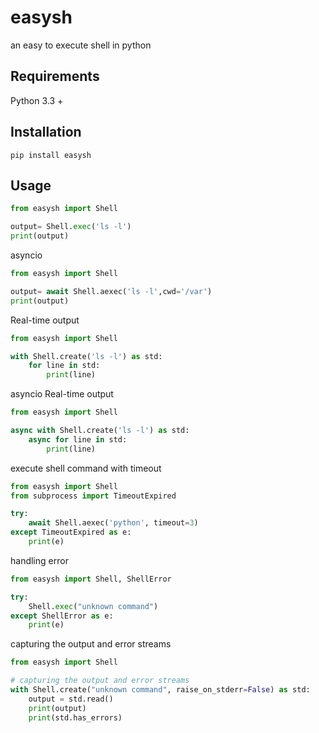 # easysh

an easy to execute shell in python

## Requirements

Python 3.3 + 


## Installation

```shell
pip install easysh
```

## Usage

```python
from easysh import Shell

output= Shell.exec('ls -l')
print(output)
```

asyncio

```python
from easysh import Shell

output= await Shell.aexec('ls -l',cwd='/var')
print(output)
```

Real-time output

```python
from easysh import Shell

with Shell.create('ls -l') as std:
    for line in std:
        print(line)
```

asyncio Real-time output

```python
from easysh import Shell

async with Shell.create('ls -l') as std:
    async for line in std:
        print(line)
``` 

execute shell command with timeout

```python
from easysh import Shell
from subprocess import TimeoutExpired

try:
    await Shell.aexec('python', timeout=3)
except TimeoutExpired as e:
    print(e)

``` 

handling error

```python
from easysh import Shell, ShellError

try:
    Shell.exec("unknown command")
except ShellError as e:
    print(e)

``` 

capturing the output and error streams

```python
from easysh import Shell

# capturing the output and error streams
with Shell.create("unknown command", raise_on_stderr=False) as std:
    output = std.read()
    print(output)
    print(std.has_errors)
``` 

